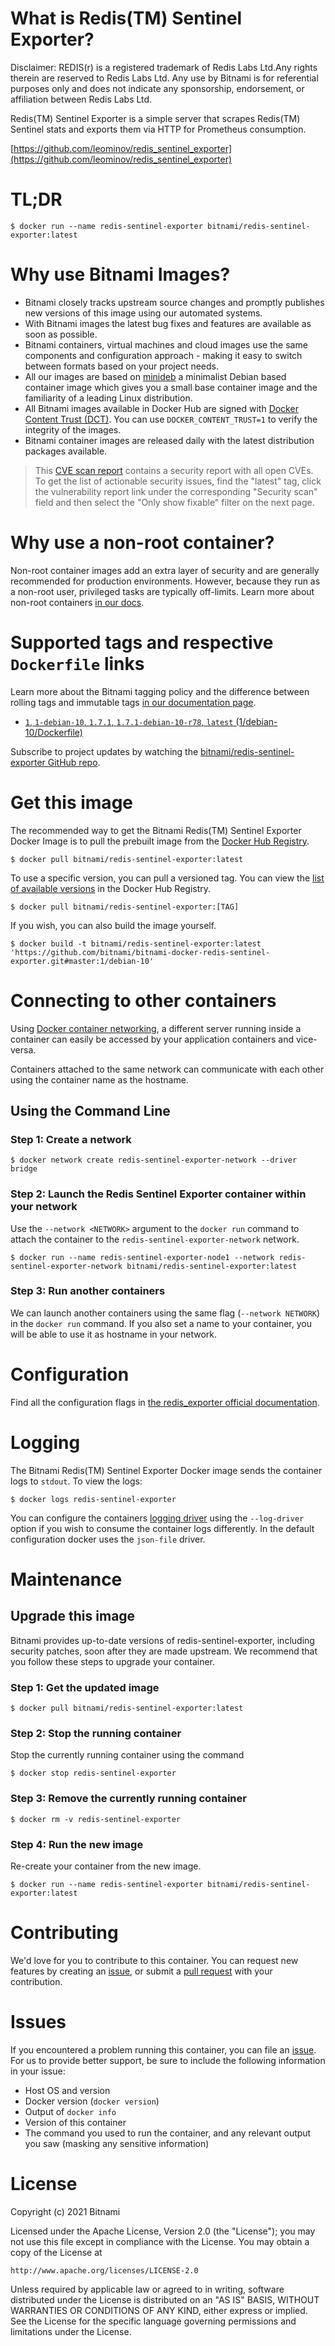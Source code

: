 # What is Redis(TM) Sentinel Exporter?

Disclaimer: REDIS(r) is a registered trademark of Redis Labs Ltd.Any rights therein are reserved to Redis Labs Ltd. Any use by Bitnami is for referential purposes only and does not indicate any sponsorship, endorsement, or affiliation between Redis Labs Ltd.

Redis(TM) Sentinel Exporter is a simple server that scrapes Redis(TM) Sentinel stats and exports them via HTTP for Prometheus consumption.

[https://github.com/leominov/redis_sentinel_exporter](https://github.com/leominov/redis_sentinel_exporter)

# TL;DR

```console
$ docker run --name redis-sentinel-exporter bitnami/redis-sentinel-exporter:latest
```

# Why use Bitnami Images?

* Bitnami closely tracks upstream source changes and promptly publishes new versions of this image using our automated systems.
* With Bitnami images the latest bug fixes and features are available as soon as possible.
* Bitnami containers, virtual machines and cloud images use the same components and configuration approach - making it easy to switch between formats based on your project needs.
* All our images are based on [minideb](https://github.com/bitnami/minideb) a minimalist Debian based container image which gives you a small base container image and the familiarity of a leading Linux distribution.
* All Bitnami images available in Docker Hub are signed with [Docker Content Trust (DCT)](https://docs.docker.com/engine/security/trust/content_trust/). You can use `DOCKER_CONTENT_TRUST=1` to verify the integrity of the images.
* Bitnami container images are released daily with the latest distribution packages available.


> This [CVE scan report](https://quay.io/repository/bitnami/redis-sentinel-exporter?tab=tags) contains a security report with all open CVEs. To get the list of actionable security issues, find the "latest" tag, click the vulnerability report link under the corresponding "Security scan" field and then select the "Only show fixable" filter on the next page.

# Why use a non-root container?

Non-root container images add an extra layer of security and are generally recommended for production environments. However, because they run as a non-root user, privileged tasks are typically off-limits. Learn more about non-root containers [in our docs](https://docs.bitnami.com/tutorials/work-with-non-root-containers/).

# Supported tags and respective `Dockerfile` links

Learn more about the Bitnami tagging policy and the difference between rolling tags and immutable tags [in our documentation page](https://docs.bitnami.com/tutorials/understand-rolling-tags-containers/).


* [`1`, `1-debian-10`, `1.7.1`, `1.7.1-debian-10-r78`, `latest` (1/debian-10/Dockerfile)](https://github.com/bitnami/bitnami-docker-redis-sentinel-exporter/blob/1.7.1-debian-10-r78/1/debian-10/Dockerfile)

Subscribe to project updates by watching the [bitnami/redis-sentinel-exporter GitHub repo](https://github.com/bitnami/bitnami-docker-redis-sentinel-exporter).

# Get this image

The recommended way to get the Bitnami Redis(TM) Sentinel Exporter Docker Image is to pull the prebuilt image from the [Docker Hub Registry](https://hub.docker.com/r/bitnami/redis-sentinel-exporter).

```console
$ docker pull bitnami/redis-sentinel-exporter:latest
```

To use a specific version, you can pull a versioned tag. You can view the [list of available versions](https://hub.docker.com/r/bitnami/redis-sentinel-exporter/tags/) in the Docker Hub Registry.

```console
$ docker pull bitnami/redis-sentinel-exporter:[TAG]
```

If you wish, you can also build the image yourself.

```console
$ docker build -t bitnami/redis-sentinel-exporter:latest 'https://github.com/bitnami/bitnami-docker-redis-sentinel-exporter.git#master:1/debian-10'
```

# Connecting to other containers

Using [Docker container networking](https://docs.docker.com/engine/userguide/networking/), a different server running inside a container can easily be accessed by your application containers and vice-versa.

Containers attached to the same network can communicate with each other using the container name as the hostname.

## Using the Command Line

### Step 1: Create a network

```console
$ docker network create redis-sentinel-exporter-network --driver bridge
```

### Step 2: Launch the Redis Sentinel Exporter container within your network

Use the `--network <NETWORK>` argument to the `docker run` command to attach the container to the `redis-sentinel-exporter-network` network.

```console
$ docker run --name redis-sentinel-exporter-node1 --network redis-sentinel-exporter-network bitnami/redis-sentinel-exporter:latest
```

### Step 3: Run another containers

We can launch another containers using the same flag (`--network NETWORK`) in the `docker run` command. If you also set a name to your container, you will be able to use it as hostname in your network.


# Configuration

Find all the configuration flags in [the redis_exporter official documentation](https://github.com/oliver006/redis_exporter#flags).

# Logging

The Bitnami Redis(TM) Sentinel Exporter Docker image sends the container logs to `stdout`. To view the logs:

```console
$ docker logs redis-sentinel-exporter
```

You can configure the containers [logging driver](https://docs.docker.com/engine/admin/logging/overview/) using the `--log-driver` option if you wish to consume the container logs differently. In the default configuration docker uses the `json-file` driver.

# Maintenance

## Upgrade this image

Bitnami provides up-to-date versions of redis-sentinel-exporter, including security patches, soon after they are made upstream. We recommend that you follow these steps to upgrade your container.

### Step 1: Get the updated image

```console
$ docker pull bitnami/redis-sentinel-exporter:latest
```

### Step 2: Stop the running container

Stop the currently running container using the command

```console
$ docker stop redis-sentinel-exporter
```

### Step 3: Remove the currently running container

```console
$ docker rm -v redis-sentinel-exporter
```

### Step 4: Run the new image

Re-create your container from the new image.

```console
$ docker run --name redis-sentinel-exporter bitnami/redis-sentinel-exporter:latest
```

# Contributing

We'd love for you to contribute to this container. You can request new features by creating an [issue](https://github.com/bitnami/bitnami-docker-redis-sentinel-exporter/issues), or submit a [pull request](https://github.com/bitnami/bitnami-docker-redis-sentinel-exporter/pulls) with your contribution.

# Issues

If you encountered a problem running this container, you can file an [issue](https://github.com/bitnami/bitnami-docker-redis-sentinel-exporter/issues/new). For us to provide better support, be sure to include the following information in your issue:

- Host OS and version
- Docker version (`docker version`)
- Output of `docker info`
- Version of this container
- The command you used to run the container, and any relevant output you saw (masking any sensitive information)

# License
Copyright (c) 2021 Bitnami

Licensed under the Apache License, Version 2.0 (the "License");
you may not use this file except in compliance with the License.
You may obtain a copy of the License at

    http://www.apache.org/licenses/LICENSE-2.0

Unless required by applicable law or agreed to in writing, software
distributed under the License is distributed on an "AS IS" BASIS,
WITHOUT WARRANTIES OR CONDITIONS OF ANY KIND, either express or implied.
See the License for the specific language governing permissions and
limitations under the License.
